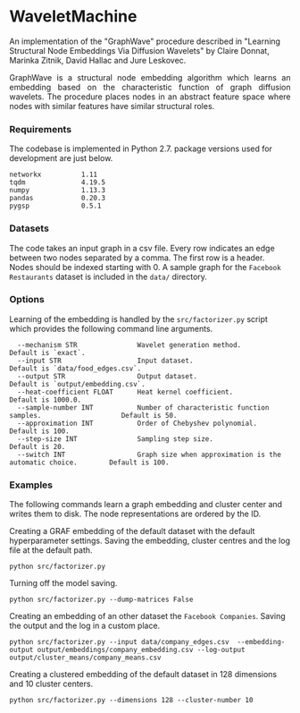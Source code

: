 # WaveletMachine
An implementation of the "GraphWave" procedure described in "Learning Structural Node Embeddings Via Diffusion Wavelets" by Claire Donnat, Marinka Zitnik, David Hallac and Jure Leskovec.

<p align="justify">
GraphWave is a structural node embedding algorithm which learns an embedding based on the characteristic function of graph diffusion wavelets. The procedure places nodes in an abstract feature space where nodes with similar features have similar structural roles.
</p>

### Requirements

The codebase is implemented in Python 2.7.
package versions used for development are just below.
```
networkx          1.11
tqdm              4.19.5
numpy             1.13.3
pandas            0.20.3
pygsp             0.5.1
```

### Datasets

The code takes an input graph in a csv file. Every row indicates an edge between two nodes separated by a comma. The first row is a header. Nodes should be indexed starting with 0. A sample graph for the `Facebook Restaurants` dataset is included in the  `data/` directory.

### Options

Learning of the embedding is handled by the `src/factorizer.py` script which provides the following command line arguments.

```
  --mechanism STR               Wavelet generation method.                                    Default is `exact`.
  --input STR                   Input dataset.                                                Default is `data/food_edges.csv`.
  --output STR                  Output dataset.                                               Default is `output/embedding.csv`.
  --heat-coefficient FLOAT      Heat kernel coefficient.                                      Default is 1000.0.
  --sample-number INT           Number of characteristic function samples.                    Default is 50.
  --approximation INT           Order of Chebyshev polynomial.                                Default is 100.
  --step-size INT               Sampling step size.                                           Default is 20.
  --switch INT                  Graph size when approximation is the automatic choice.        Default is 100.
```

### Examples

The following commands learn a graph embedding and cluster center and writes them to disk. The node representations are ordered by the ID.

Creating a GRAF embedding of the default dataset with the default hyperparameter settings. Saving the embedding, cluster centres and the log file at the default path.

```
python src/factorizer.py
```

Turning off the model saving.

```
python src/factorizer.py --dump-matrices False
```

Creating an embedding of an other dataset the `Facebook Companies`. Saving the output and the log in a custom place.

```
python src/factorizer.py --input data/company_edges.csv  --embedding-output output/embeddings/company_embedding.csv --log-output output/cluster_means/company_means.csv
```

Creating a clustered embedding of the default dataset in 128 dimensions and 10 cluster centers.

```
python src/factorizer.py --dimensions 128 --cluster-number 10
```
